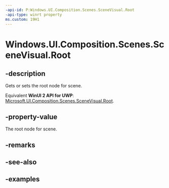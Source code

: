 ```yaml
---
-api-id: P:Windows.UI.Composition.Scenes.SceneVisual.Root
-api-type: winrt property
ms.custom: 19H1
---
```


<!-- Property syntax.
public SceneNode Root { get;  set; }
-->

# Windows.UI.Composition.Scenes.SceneVisual.Root

## -description

Gets or sets the root node for scene.

Equivalent **WinUI 2 API for UWP**: [Microsoft.UI.Composition.Scenes.SceneVisual.Root](/windows/winui/api/microsoft.ui.composition.scenes.scenevisual.root).

## -property-value

The root node for scene.

## -remarks

## -see-also

## -examples

